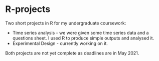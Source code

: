 # R-projects

Two short projects in R for my undergraduate coursework:
 * Time series analysis - we were given some time series data and a questions sheet. I used R to produce simple outputs and analysed it.
 * Experimental Design - currently working on it.

Both projects are not yet complete as deadlines are in May 2021. 
